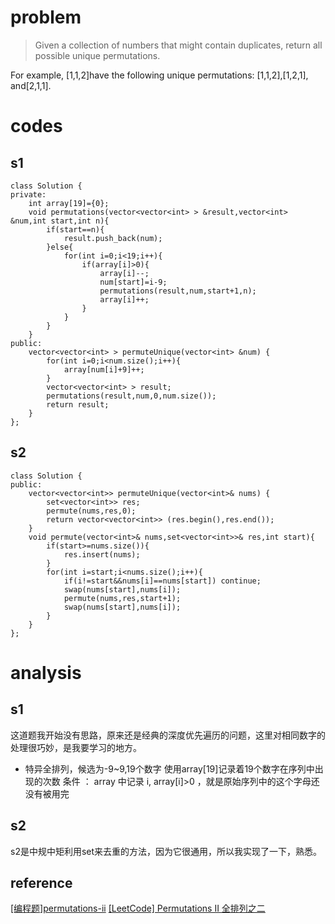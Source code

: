 # problem
>Given a collection of numbers that might contain duplicates, return all possible unique permutations.

For example,
[1,1,2]have the following unique permutations:
[1,1,2],[1,2,1], and[2,1,1].

# codes

## s1
```
class Solution {
private:
    int array[19]={0};
    void permutations(vector<vector<int> > &result,vector<int> &num,int start,int n){
        if(start==n){
            result.push_back(num);
        }else{
            for(int i=0;i<19;i++){
                if(array[i]>0){
                    array[i]--;
                    num[start]=i-9;
                    permutations(result,num,start+1,n);
                    array[i]++;
                }
            }
        }
    }
public:
    vector<vector<int> > permuteUnique(vector<int> &num) {
        for(int i=0;i<num.size();i++){
            array[num[i]+9]++;
        }
        vector<vector<int> > result;
        permutations(result,num,0,num.size());
        return result;
    }
};
```
## s2
```
class Solution {
public:
    vector<vector<int>> permuteUnique(vector<int>& nums) {
        set<vector<int>> res;
        permute(nums,res,0);
        return vector<vector<int>> (res.begin(),res.end());
    }
    void permute(vector<int>& nums,set<vector<int>>& res,int start){
        if(start>=nums.size()){
            res.insert(nums);
        }
        for(int i=start;i<nums.size();i++){
            if(i!=start&&nums[i]==nums[start]) continue;
            swap(nums[start],nums[i]);
            permute(nums,res,start+1);
            swap(nums[start],nums[i]);
        }
    }
};
```
# analysis
## s1
这道题我开始没有思路，原来还是经典的深度优先遍历的问题，这里对相同数字的处理很巧妙，是我要学习的地方。
- 特异全排列，候选为-9~9,19个数字
使用array[19]记录着19个数字在序列中出现的次数
条件 ： array 中记录 i, array[i]>0 ，就是原始序列中的这个字母还没有被用完
## s2
s2是中规中矩利用set来去重的方法，因为它很通用，所以我实现了一下，熟悉。

## reference
[[编程题]permutations-ii][1]
[[LeetCode] Permutations II 全排列之二][2]

[1]: https://www.nowcoder.com/questionTerminal/a43a2b986ef34843ac4fdd9159b69863
[2]: http://www.cnblogs.com/grandyang/p/4359825.html